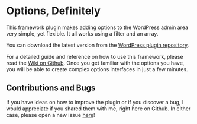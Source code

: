 Options, Definitely
===================

This framework plugin makes adding options to the WordPress admin area very simple, yet flexible. It all works using a filter and an array.

You can download the latest version from the [WordPress plugin repository](http://wordpress.org/plugins/options-definitely/).

For a detailed guide and reference on how to use this framework, please read the [Wiki on Github](https://github.com/felixarntz/options-definitely/wiki). Once you get familiar with the options you have, you will be able to create complex options interfaces in just a few minutes.

Contributions and Bugs
----------------------

If you have ideas on how to improve the plugin or if you discover a bug, I would appreciate if you shared them with me, right here on Github. In either case, please open a new issue [here](https://github.com/felixarntz/bootstrap-for-contact-form-7/issues/new)!
